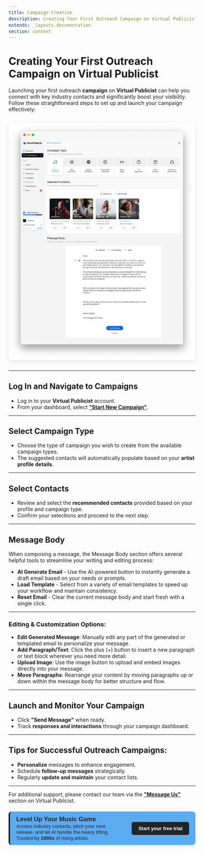 ```yaml
---
title: Campaign Creation 
description: Creating Your First Outreach Campaign on Virtual Publicist
extends: _layouts.documentation
section: content
---
```

# Creating Your First Outreach Campaign on Virtual Publicist

Launching your first outreach **campaign** on **Virtual Publicist** can help you connect with key industry contacts and significantly boost your visibility. Follow these straightforward steps to set up and launch your campaign effectively:

<div style="max-width: 1000px; margin: 2em auto; border-radius: 8px; overflow: hidden; box-shadow: 0 4px 12px rgba(0,0,0,0.1);">
  <img src="/assets/images/VP_Campaign-creation.png" alt="Dashboard preview" style="width: 100%; height: 50%; display: block;">
</div>

---

## Log In and Navigate to Campaigns
- Log in to your **Virtual Publicist** account.
- From your dashboard, select **["Start New Campaign"](https://app.virtualpublicist.ai/va)**.

---

## Select Campaign Type
- Choose the type of campaign you wish to create from the available campaign types.
- The suggested contacts will automatically populate based on your **artist profile details**.

---

## Select Contacts
- Review and select the **recommended contacts** provided based on your profile and campaign type.
- Confirm your selections and proceed to the next step.

---

## Message Body

When composing a message, the Message Body section offers several helpful tools to streamline your writing and editing process:

- **AI Generate Email** - Use the AI-powered button to instantly generate a draft email based on your needs or prompts.
- **Load Template** - Select from a variety of email templates to speed up your workflow and maintain consistency.
- **Reset Email** - Clear the current message body and start fresh with a single click.

---


### Editing & Customization Options:
- **Edit Generated Message**: Manually edit any part of the generated or templated email to personalize your message.
- **Add Paragraph/Text**: Click the plus (+) button to insert a new paragraph or text block wherever you need more detail.
- **Upload Image**: Use the image button to upload and embed images directly into your message.
- **Move Paragraphs**: Rearrange your content by moving paragraphs up or down within the message body for better structure and flow.

---

## Launch and Monitor Your Campaign
- Click **"Send Message"** when ready.
- Track **responses and interactions** through your campaign dashboard.

---

## Tips for Successful Outreach Campaigns:
- **Personalize** messages to enhance engagement.
- Schedule **follow-up messages** strategically.
- Regularly **update and maintain** your contact lists.

---

For additional support, please contact our team via the **["Message Us"](https://virtualpublicist.com/contact-us/#)** section on Virtual Publicist.

<div style="background-color: rgb(91, 171, 240); color: rgb(33, 37, 41); border-left: 4px solid rgb(33, 37, 41); border-radius: 8px; padding: 0.8em 1.2em; font-family: Arial, sans-serif; max-width: 1000px; margin: 1.5em auto; box-shadow: 0 3px 10px rgba(0,0,0,0.1); display: flex; align-items: center; justify-content: space-between; gap: 1.5em;">
  <div style="flex: 1;">
    <strong style="font-size: 1.2em;"> Level Up Your Music Game</strong><br>
    <span style="font-size: 0.95em;">
      Access industry contacts, pitch your next release, and let AI handle the heavy lifting.  
      Trusted by <strong> 1000s </strong> of rising artists.
    </span>
  </div>
  <div>
    <a href="https://app.virtualpublicist.ai/login" target="_blank" 
       style="background-color: rgb(33, 37, 41); color: #ffffff; padding: 10px 18px; border-radius: 5px; text-decoration: none; font-weight: bold; font-size: 0.95em;">
      Start your free trial
    </a>
  </div>
</div>